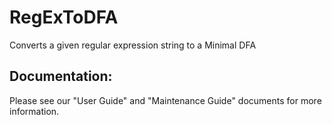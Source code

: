 RegExToDFA
==========

Converts a given regular expression string to a Minimal DFA


Documentation:
------------------
Please see our "User Guide" and "Maintenance Guide" documents for more information.
